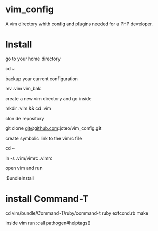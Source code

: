 vim_config
==========

A vim directory whith config and plugins needed for a PHP developer.

Install
=======

go to your home directory

cd ~

backup your current configuration

mv .vim vim_bak

create a new vim directory and go inside

mkdir .vim && cd .vim

clon de repository

git clone git@github.com:jcteo/vim_config.git

create symbolic link to the vimrc file

cd ~

ln -s .vim/vimrc .vimrc


open vim and run

:BundleInstall


install Command-T
======================

cd vim/bundle/Command-T/ruby/command-t
ruby extcond.rb
make

inside vim run
:call pathogen#helptags()
